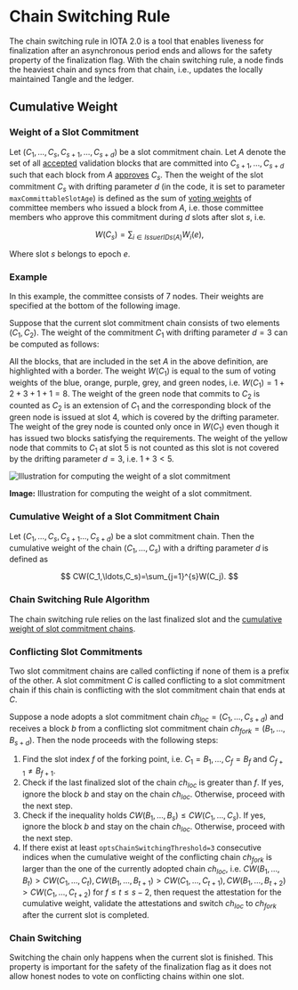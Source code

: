 # Chain Switching Rule

The chain switching rule in IOTA 2.0 is a tool that enables liveness for finalization after an asynchronous period ends and allows for the safety property of the finalization flag. With the chain switching rule, a node finds the heaviest chain and syncs from that chain, i.e., updates the locally maintained Tangle and the ledger.

## Cumulative Weight

### Weight of a Slot Commitment

Let $(C_1,\ldots,C_s,C_{s+1},\dots,C_{s+d})$ be a slot commitment chain.
Let $A$ denote the set of all [accepted](consensus-flags.md#acceptance-flag) validation blocks that are committed into $C_{s+1},\dots,C_{s+d}$ such that each block from $A$ [approves](preliminaries.md#about-blocks-and-the-tangle) $C_s$. Then the weight of the slot commitment $C_s$ with drifting parameter $d$ (in the code, it is set to parameter `maxCommittableSlotAge`) is defined as the sum of [voting weights](preliminaries.md#epoch-committee) of committee members who issued a block from $A$, i.e. those committee members who approve this commitment during $d$ slots after slot $s$, i.e.

$$
W(C_{s})=\sum_{i\in IssuerIDs(A)}W_i(e),
$$

Where slot $s$ belongs to epoch $e$.

### Example

In this example, the committee consists of $7$ nodes. Their weights are specified at the bottom of the following image.

Suppose that the current slot commitment chain consists of two elements $(C_1,C_2)$. The weight of the commitment $C_1$ with drifting parameter $d=3$ can be computed as follows:

All the blocks, that are included in the set $A$ in the above definition, are highlighted with a border. The weight $W(C_1)$ is equal to the sum of voting weights of the blue, orange, purple, grey, and green nodes, i.e. $W(C_1)=1+2+3+1+1=8$. The weight of the green node that commits to $C_2$ is counted as $C_2$ is an extension of $C_1$ and the corresponding block of the green node is issued at slot $4$, which is covered by the drifting parameter. The weight of the grey node is counted only once in $W(C_1)$ even though it has issued two blocks satisfying the requirements. The weight of the yellow node that commits to $C_1$ at slot $5$ is not counted as this slot is not covered by the drifting parameter $d=3$, i.e. $1+3<5$.

![Illustration for computing the weight of a slot commitment](/img/learn/protocols/iota2.0/core-concepts/consensus/weight-of-a-slot-commitment.png 'Click to see the full-size image.')

**Image:** Illustration for computing the weight of a slot commitment.

### Cumulative Weight of a Slot Commitment Chain

Let $(C_1,\ldots,C_s,C_{s+1}\dots,C_{s+d})$ be a slot commitment chain. Then the cumulative weight of the chain $(C_1,\ldots,C_s)$ with a drifting parameter $d$ is defined as

$$
CW(C_1,\ldots,C_s)=\sum_{j=1}^{s}W(C_j).
$$

### Chain Switching Rule Algorithm

The chain switching rule relies on the last finalized slot and the [cumulative weight of slot commitment chains](preliminaries.md#5-cumulative-weight).

### Conflicting Slot Commitments

Two slot commitment chains are called conflicting if none of them is a prefix of the other. A slot commitment $C$ is called conflicting to a slot commitment chain if this chain is conflicting with the slot commitment chain that ends at $C$.

Suppose a node adopts a slot commitment chain $ch_{loc}=(C_1,\dots,C_{s+d})$ and receives a block $b$ from a conflicting slot commitment chain $ch_{fork}=(B_1,\dots,B_{s+d})$. Then the node proceeds with the following steps:

1. Find the slot index $f$ of the forking point, i.e. $C_1=B_1,\dots,C_f=B_f$ and $C_{f+1}\neq B_{f+1}$.
2. Check if the last finalized slot of the chain $ch_{loc}$ is greater than $f$. If yes, ignore the block $b$ and stay on the chain $ch_{loc}$. Otherwise, proceed with the next step.
3. Check if the inequality holds $CW(B_1,\dots,B_s)\le CW(C_1,\dots,C_s)$. If yes, ignore the block $b$ and stay on the chain $ch_{loc}$. Otherwise, proceed with the next step.
4. If there exist at least `optsChainSwitchingThreshold=3` consecutive indices when the cumulative weight of the conflicting chain $ch_{fork}$ is larger than the one of the currently adopted chain $ch_{loc}$, i.e. $CW(B_1,\dots,B_{t})>CW(C_1,\dots,C_{t}), CW(B_1,\dots,B_{t+1})>CW(C_1,\dots,C_{t+1}), CW(B_1,\dots,B_{t+2})>CW(C_1,\dots,C_{t+2})$ for $f\le t \le s-2$, then request the attestation for the cumulative weight, validate the attestations and switch $ch_{loc}$ to $ch_{fork}$ after the current slot is completed.

### Chain Switching

Switching the chain only happens when the current slot is finished. This property is important for the safety of the finalization flag as it does not allow honest nodes to vote on conflicting chains within one slot.

